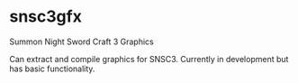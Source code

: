 # snsc3gfx
Summon Night Sword Craft 3 Graphics

Can extract and compile graphics for SNSC3.
Currently in development but has basic functionality.
